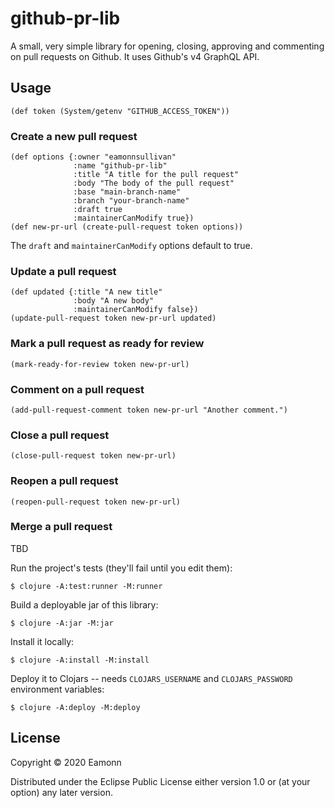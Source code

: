 # github-pr-lib

A small, very simple library for opening, closing, approving and commenting on pull requests on Github. It uses Github's v4 GraphQL API.

## Usage

```
(def token (System/getenv "GITHUB_ACCESS_TOKEN"))
```

### Create a new pull request
```
(def options {:owner "eamonnsullivan"
              :name "github-pr-lib"
              :title "A title for the pull request"
              :body "The body of the pull request"
              :base "main-branch-name"
              :branch "your-branch-name"
              :draft true
              :maintainerCanModify true})
(def new-pr-url (create-pull-request token options))
```
The `draft` and `maintainerCanModify` options default to true.

### Update a pull request
```
(def updated {:title "A new title"
              :body "A new body"
              :maintainerCanModify false})
(update-pull-request token new-pr-url updated)
```
### Mark a pull request as ready for review
```
(mark-ready-for-review token new-pr-url)
```
### Comment on a pull request
```
(add-pull-request-comment token new-pr-url "Another comment.")
```
### Close a pull request
```
(close-pull-request token new-pr-url)
```
### Reopen a pull request
```
(reopen-pull-request token new-pr-url)
```
### Merge a pull request
TBD

Run the project's tests (they'll fail until you edit them):

    $ clojure -A:test:runner -M:runner

Build a deployable jar of this library:

    $ clojure -A:jar -M:jar

Install it locally:

    $ clojure -A:install -M:install

Deploy it to Clojars -- needs `CLOJARS_USERNAME` and `CLOJARS_PASSWORD` environment variables:

    $ clojure -A:deploy -M:deploy

## License

Copyright © 2020 Eamonn

Distributed under the Eclipse Public License either version 1.0 or (at
your option) any later version.
